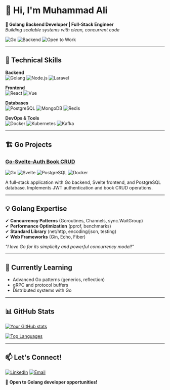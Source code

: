 # 👋 Hi, I'm Muhammad Ali 

**🚀 Golang Backend Developer | Full-Stack Engineer**  
*Building scalable systems with clean, concurrent code*

![Go](https://img.shields.io/badge/Go-00ADD8?style=for-the-badge&logo=go&logoColor=white)
![Backend](https://img.shields.io/badge/Specializing_in-Go_Backend-007D9C?style=flat)
![Open to Work](https://img.shields.io/badge/Open%20to%20Work-Go%20Developer%20Roles-brightgreen?style=for-the-badge)

---

## 🔧 Technical Skills

**Backend**  
![Golang](https://img.shields.io/badge/Go-00ADD8?logo=go&logoColor=white)
![Node.js](https://img.shields.io/badge/Node.js-339933?logo=nodedotjs&logoColor=white)
![Laravel](https://img.shields.io/badge/Laravel-FF2D20?logo=laravel&logoColor=white)

**Frontend**  
![React](https://img.shields.io/badge/React-61DAFB?logo=react&logoColor=black)
![Vue](https://img.shields.io/badge/Vue.js-4FC08D?logo=vuedotjs&logoColor=white)

**Databases**  
![PostgreSQL](https://img.shields.io/badge/PostgreSQL-4169E1?logo=postgresql&logoColor=white)
![MongoDB](https://img.shields.io/badge/MongoDB-47A248?logo=mongodb&logoColor=white)
![Redis](https://img.shields.io/badge/Redis-DC382D?logo=redis&logoColor=white)

**DevOps & Tools**  
![Docker](https://img.shields.io/badge/Docker-2496ED?logo=docker&logoColor=white)
![Kubernetes](https://img.shields.io/badge/Kubernetes-326CE5?logo=kubernetes&logoColor=white)
![Kafka](https://img.shields.io/badge/Kafka-231F20?logo=apachekafka&logoColor=white)

---

## 🏗️ Go Projects

### [Go-Svelte-Auth Book CRUD](https://github.com/muhammadali7768/go-svelte-auth)
![Go](https://img.shields.io/badge/Go-00ADD8?logo=go&logoColor=white)
![Svelte](https://img.shields.io/badge/Svelte-FF3E00?logo=svelte&logoColor=white)
![PostgreSQL](https://img.shields.io/badge/PostgreSQL-4169E1?logo=postgresql&logoColor=white)
![Docker](https://img.shields.io/badge/Docker-2496ED?logo=docker&logoColor=white)

A full-stack application with Go backend, Svelte frontend, and PostgreSQL database. Implements JWT authentication and book CRUD operations.

---

## 💡 Golang Expertise

✔ **Concurrency Patterns** (Goroutines, Channels, sync.WaitGroup)  
✔ **Performance Optimization** (pprof, benchmarks)  
✔ **Standard Library** (net/http, encoding/json, testing)  
✔ **Web Frameworks** (Gin, Echo, Fiber)  

*"I love Go for its simplicity and powerful concurrency model!"*

---

## 🌱 Currently Learning

- Advanced Go patterns (generics, reflection)  
- gRPC and protocol buffers  
- Distributed systems with Go  

---

## 📊 GitHub Stats

[![Your GitHub stats](https://github-readme-stats.vercel.app/api?username=muhammadali7768&show_icons=true&theme=radical&hide=issues)](https://github.com/muhammadali7768)

[![Top Languages](https://github-readme-stats.vercel.app/api/top-langs/?username=muhammadali7768&layout=compact&theme=radical&hide=html,css)](https://github.com/muhammadali7768)

---

## 📫 Let's Connect!

[![LinkedIn](https://img.shields.io/badge/LinkedIn-0A66C2?logo=linkedin&logoColor=white)](https://linkedin.com/in/aliprogrammer)
[![Email](https://img.shields.io/badge/Email-D14836?logo=gmail&logoColor=white)](mailto:muhammadali.hisar@gmail.com)

🔔 **Open to Golang developer opportunities!**  


<!--
**muhammadali7768/muhammadali7768** is a ✨ _special_ ✨ repository because its `README.md` (this file) appears on your GitHub profile.

Here are some ideas to get you started:

- 🔭 I’m currently working on ...
- 🌱 I’m currently learning ...
- 👯 I’m looking to collaborate on ...
- 🤔 I’m looking for help with ...
- 💬 Ask me about ...
- 📫 How to reach me: ...
- 😄 Pronouns: ...
- ⚡ Fun fact: ...
-->
